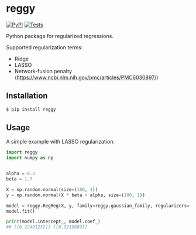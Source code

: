 # reggy

[![PyPI](https://img.shields.io/pypi/v/reggy.svg?style=flat)](https://pypi.python.org/pypi/reggy)
[![Tests](https://github.com/kpj/reggy/workflows/Tests/badge.svg)](https://github.com/kpj/reggy/actions)

Python package for regularized regressions.

Supported regularization terms:
* Ridge
* LASSO
* Network-fusion penalty (https://www.ncbi.nlm.nih.gov/pmc/articles/PMC6030897/)


## Installation

```bash
$ pip install reggy
```


## Usage

A simple example with LASSO regularization:
```python
import reggy
import numpy as np


alpha = 0.3
beta = 1.7

X = np.random.normal(size=(100, 1))
y = np.random.normal(X * beta + alpha, size=(100, 1))

model = reggy.RegReg(X, y, family=reggy.gaussian_family, regularizers=[(0.5, reggy.lasso)])
model.fit()

print(model.intercept_, model.coef_)
## [[0.22491232]] [[0.9219889]]
```
